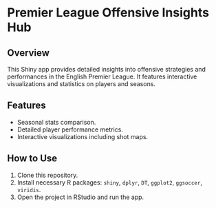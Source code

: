 # Premier League Offensive Insights Hub

## Overview
This Shiny app provides detailed insights into offensive strategies and performances in the English Premier League. It features interactive visualizations and statistics on players and seasons.

## Features
- Seasonal stats comparison.
- Detailed player performance metrics.
- Interactive visualizations including shot maps.

## How to Use
1. Clone this repository.
2. Install necessary R packages: `shiny`, `dplyr`, `DT`, `ggplot2`, `ggsoccer`, `viridis`.
3. Open the project in RStudio and run the app.
